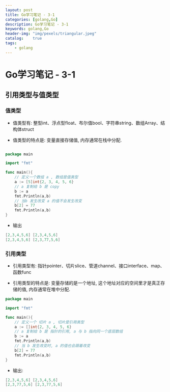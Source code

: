 ```yaml
---
layout: post
title: Go学习笔记 - 3-1
categories: [golang,Go]
description: Go学习笔记 - 3-1
keywords: golang,Go
header-img: "img/pexels/triangular.jpeg"
catalog:    true
tags:
    - golang
---
```


# Go学习笔记 - 3-1

## 引用类型与值类型

### 值类型

* 值类型有: 整型int、浮点型float、布尔值bool、字符串string、数组Array、结构体struct

* 值类型的特点是: 变量直接存储值, 内存通常在栈中分配.


```go

package main

import "fmt"

func main(){
    // 定义一个数组 a , 数组是值类型
    a := [5]int{2, 3, 4, 5, 6}
    // a 复制给 b 是 copy
    b := a
    fmt.Println(a,b)
    // 当b 发生改变 a 的值不会发生改变
    b[2] = 77
    fmt.Println(a,b)
}

```

* 输出

```go
[2,3,4,5,6] [2,3,4,5,6]
[2,3,4,5,6] [2,3,77,5,6]

```

### 引用类型

* 引用类型有: 指针pointer、切片slice、管道channel、接口interface、map、函数func

* 引用类型的特点是: 变量存储的是一个地址, 这个地址对应的空间里才是真正存储的值, 内存通常在堆中分配.


```go
package main

import "fmt"

func main(){
    // 定义一个 切片 a , 切片是引用类型
    a := []int{2, 3, 4, 5, 6}
    // a 复制给 b 是 指针的引用, a 与 b 指向同一个底层数组
    b := a
    fmt.Println(a,b)
    // 当 b 发生改变时, a 的值也会跟着改变
    b[2] = 77
    fmt.Println(a,b)
}

```

* 输出:

```go
[2,3,4,5,6] [2,3,4,5,6]
[2,3,77,5,6] [2,3,77,5,6]

```

